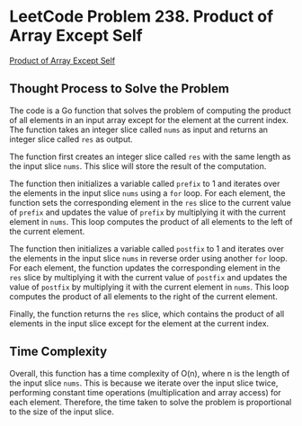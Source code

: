 # LeetCode Problem 238. Product of Array Except Self

[Product of Array Except Self](https://leetcode.com/problems/product-of-array-except-self/description/)

## Thought Process to Solve the Problem

The code is a Go function that solves the problem of computing the product of all elements in an input array except for the element at the current index. The function takes an integer slice called `nums` as input and returns an integer slice called `res` as output.

The function first creates an integer slice called `res` with the same length as the input slice `nums`. This slice will store the result of the computation.

The function then initializes a variable called `prefix` to 1 and iterates over the elements in the input slice `nums` using a `for` loop. For each element, the function sets the corresponding element in the `res` slice to the current value of `prefix` and updates the value of `prefix` by multiplying it with the current element in `nums`. This loop computes the product of all elements to the left of the current element.

The function then initializes a variable called `postfix` to 1 and iterates over the elements in the input slice `nums` in reverse order using another `for` loop. For each element, the function updates the corresponding element in the `res` slice by multiplying it with the current value of `postfix` and updates the value of `postfix` by multiplying it with the current element in `nums`. This loop computes the product of all elements to the right of the current element.

Finally, the function returns the `res` slice, which contains the product of all elements in the input slice except for the element at the current index.



## Time Complexity


Overall, this function has a time complexity of O(n), where n is the length of the input slice `nums`. This is because we iterate over the input slice twice, performing constant time operations (multiplication and array access) for each element. Therefore, the time taken to solve the problem is proportional to the size of the input slice.